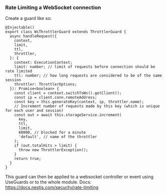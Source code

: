### Rate Limiting a WebSocket connection
Create a guard like so:
```
@Injectable()
export class WsThrottlerGuard extends ThrottlerGuard {
  async handleRequest({
    context,
    limit,
    ttl,
    throttler,
  }: {
    context: ExecutionContext;
    limit: number; // limit of requests before connection should be rate limited
    ttl: number; // how long requests are considered to be of the same session
    throttler: ThrottlerOptions; 
  }): Promise<boolean> {
    const client = context.switchToWs().getClient();
    const ip = client.conn.remoteAddress;
    const key = this.generateKey(context, ip, throttler.name); 
    // Increment number of requests made by this key (which is unique for each user and session)
    const out = await this.storageService.increment(
      key,
      ttl,
      limit,
      60000, // blocked for a minute
      'default', // name of the throttler
    );
    if (out.totalHits > limit) {
      throw new ThrottlerException();
    }
    return true;
  }
}
```
This guard can then be applied to a websocket controller or event using UseGuards or to the whole module. Docs: https://docs.nestjs.com/security/rate-limiting